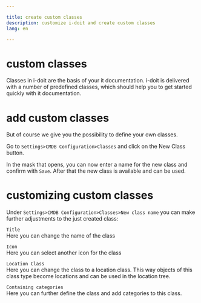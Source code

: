```yaml
---

title: create custom classes  
description: customize i-doit and create custom classes  
lang: en

---
```


# custom classes  
Classes in i-doit are the basis of your it documentation. i-doit is delivered with a number of predefined classes, which should help you to get started quickly with it documentation.

# add custom classes
But of course we give you the possibility to define your own classes.

Go to `Settings>CMDB Configuration>Classes` and click on the New Class button.

In the mask that opens, you can now enter a name for the new class and confirm with `Save`.
After that the new class is available and can be used.

# customizing custom classes
Under `Settings>CMDB Configuration>Classes>New class name` you can make further adjustments to the just created class:

`Title`  
Here you can change the name of the class

`Icon`  
Here you can select another icon for the class

`Location Class`  
Here you can change the class to a location class. This way objects of this class type become locations and can be used in the location tree.

`Containing categories`  
Here you can further define the class and add categories to this class.
